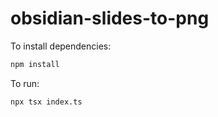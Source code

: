 # obsidian-slides-to-png

To install dependencies:

```bash
npm install
```

To run:

```bash
npx tsx index.ts
```
